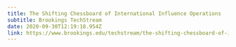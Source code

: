 ```yaml
---
title: The Shifting Chessboard of International Influence Operations
subtitle: Brookings TechStream
date: 2020-09-30T12:19:18.954Z
link: https://www.brookings.edu/techstream/the-shifting-chessboard-of-international-influence-operations/
---
```

